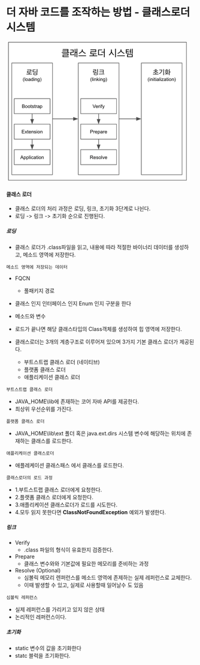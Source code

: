 # 더 자바 코드를 조작하는 방법 - 클래스로더 시스템


![ClassLoaderSystem](./images/ClassLoaderSystem.png)

#### 클래스 로더
- 클래스 로더의 처리 과정은 로딩, 링크, 초기화 3단계로 나뉜다.
- 로딩 -> 링크 -> 초기화 순으로 진행된다.

##### 로딩
- 클래스 로더가 .class파일을 읽고, 내용에 따라 적절한 바이너리 데이터를 생성하고, 메소드 영역에 저장한다.

`메소드 영역에 저장되는 데이터`
- FQCN
    - 풀패키지 경로
- 클래스 인지 인터페이스 인지 Enum 인지 구분을 한다
- 메소드와 변수
- 로드가 끝나면 해당 클래스타입의 Class객체를 생성하여 힙 영역에 저장한다.

- 클래스로더는 3개의 계층구조로 이루어져 있으며 3가지 기본 클래스 로더가 제공된다.
    - 부트스트랩 클래스 로더 (네이티브)
    - 플랫폼 클래스 로더
    - 애플리케이션 클래스 로더

`부트스트랩 클래스 로더`
- JAVA_HOME\lib에 존재하는 코어 자바 API를 제공한다.
- 최상위 우선순위를 가진다.

`플랫폼 클래스 로더`
- JAVA_HOME\lib\ext 폴더 혹은 java.ext.dirs 시스템 변수에 해당하는 위치에 존재하는 클래스를 로드한다.

`애플리케이션 클래스로더`
- 애플레케이션 클래스패스 에서 클래스를 로드한다.

`클래스로더의 로드 과정`
- 1.부트스트랩 클래스 로더에게 요청한다.
- 2.플랫폼 클래스 로더에게 요청한다.
- 3.애플리케이션 클래스로더가 로드를 시도한다.
- 4.모두 읽지 못한다면 **ClassNotFoundException** 예외가 발생한다.


##### 링크
- Verify
    - .class 파일의 형식이 유효한지 검증한다.
- Prepare
    - 클래스 변수와와 기본값에 필요한 메모리를 준비하는 과정
- Resolve (Optional)
    - 심볼릭 메모리 렌퍼런스를 메소드 영역에 존제하는 실제 레퍼런스로 교체한다.
    - 이때 발생할 수 있고, 실제로 사용할때 일어날수 도 있음

`심볼릭 레퍼런스`
- 실제 레퍼런스를 가리키고 있지 않은 상태
- 논리적인 레퍼런스이다.


##### 초기화
- static 변수의 값을 초기화한다
- statc 블럭을 초기화한다.
